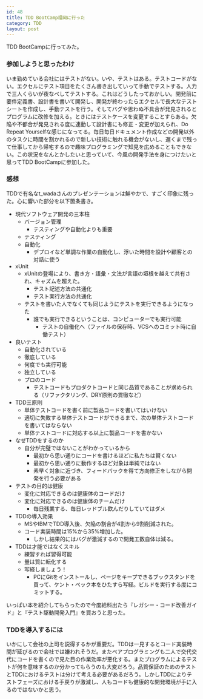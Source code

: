 ```yaml
---
id: 48
title: TDD BootCamp福岡に行った
category: TDD
layout: post
---
```


TDD BootCampに行ってみた。

### 参加しようと思ったわけ

いま勤めている会社にはテストがない。いや、テストはある。テストコードがない。エクセルにテスト項目をたくさん書き出していって手動でテストする。人力で三人くらいが夜なべしてテストする。これはどうしたっておかしい。開発前に要件定義書、設計書を書いて開発し、開発が終わったらエクセルで長大なテストシートを作成し、手動テストを行う。そしてバグや思わぬ不具合が発見されるとプログラムに改修を加える。ときにはテストケースを変更することすらある。欠陥や不都合が発見される度に連動して設計書にも修正・変更が加えられ、Do Repeat Yourselfな感じになってる。毎日毎日ドキュメント作成などの開発以外のタスクに時間を割かれるので新しい技術に触れる機会がないし、遅くまで残って仕事してから帰宅するので趣味プログラミングで知見を広めることもできない。この状況をなんとかしたいと思っていて、今風の開発手法を身につけたいと思ってTDD BootCampに参加した。

### 感想

TDDで有名なt\_wadaさんのプレゼンテーションは鮮やかで、すごく印象に残った。心に響いた部分を以下箇条書き。

- 現代ソフトウェア開発の三本柱
  - バージョン管理
    - テスティングや自動化よりも重要
  - テスティング
  - 自動化
    - デプロイなど単調な作業の自動化し、浮いた時間を設計や顧客との対話に使う
- xUnit
  - xUnitの登場により、書き方・語彙・文法が言語の垣根を越えて共有され、キャズムを超えた。
    - テスト記述方法の共通化
    - テスト実行方法の共通化
  - テストを書いた人でなくても同じようにテストを実行できるようになった
    - 誰でも実行できるということは、コンピューターでも実行可能
      - テストの自働化へ（ファイルの保存時、VCSへのコミット時に自働テスト）
- 良いテスト
  - 自動化されている
  - 徹底している
  - 何度でも実行可能
  - 独立している
  - プロのコード
    - テストコードもプロダクトコードと同じ品質であることが求められる（リファクタリング、DRY原則の貫徹など）
- TDD三原則
  - 単体テストコードを書く前に製品コードを書いてはいけない
  - 適切に失敗する単体テストコードができるまで、次の単体テストコードを書いてはならない
  - 単体テストコードに対応する以上に製品コードを書かない
- なぜTDDをするのか
  - 自分が完璧ではないことがわかっているから
    - 最初から思い通りにコードを書けるほどに私たちは賢くない
    - 最初から思い通りに動作するほど対象は単純ではない
    - 素早く対象に近づき、フィードバックを得て方向修正をしながら開発を行う必要がある
- テストの目的は健康
  - 変化に対応できるのは健康体のコードだけ
  - 変化に対応できるのは健康体のチームだけ
    - 毎日残業する、毎日レッドブル飲んだりしていてはダメ
- TDDの導入効果
  - MSやIBMでTDD導入後、欠陥の割合が4割から9割削減された。
  - コード実装時間は15%から35%増加した。
    - しかし結果的にはバグが激減するので開発工数自体は減る。
- TDDは才能ではなくスキル
  - 練習すれば習得可能
  - 量は質に転化する
  - 写経しましょう！
    - PCにGitをインストールし、ページをキープできるブックスタンドを買って、ケント・ベック本をひたすら写経。ビルドを実行する度にコミットする。

いっぱい本を紹介してもらったので今度給料出たら『レガシー・コード改善ガイド』と『テスト駆動開発入門』を買おうと思った。

### TDDを導入するには

いかにして会社の上司を説得するかが重要だ。TDDは一見するとコード実装時間が延びるので会社では嫌われそうだ。またペアプログラミングも二人で交代交代にコードを書くので見た目の作業効率が悪化する。またプログラムによるテストが何を意味するのか分かってもらうのも大変だろう。品質保証のためのテストとTDDにおけるテストは分けて考える必要があるだろう。しかしTDDによりテストフェーズにおける手戻りが激減し、人もコードも健康的な開発環境が手に入るのではないかと思う。

